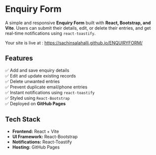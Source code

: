 #  Enquiry Form

A simple and responsive **Enquiry Form** built with **React, Bootstrap, and Vite**. Users can submit their details, edit, or delete their entries, and get real-time notifications using `react-toastify`.  

Your site is live at : https://sachinsalahalli.github.io/ENQUIRYFORM/



## Features

✅ Add and save enquiry details  
✅ Edit and update existing records  
✅ Delete unwanted entries  
✅ Prevent duplicate email/phone entries  
✅ Instant notifications using `react-toastify`  
✅ Styled using `React-Bootstrap`  
✅ Deployed on **GitHub Pages**  



## Tech Stack

- **Frontend:** React + Vite
- **UI Framework:** React-Bootstrap
- **Notifications:** React-Toastify
- **Hosting:** GitHub Pages


